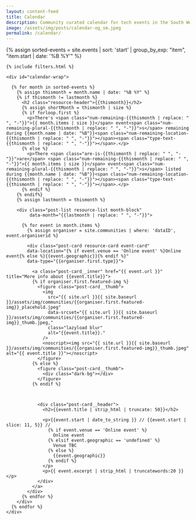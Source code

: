 ```yaml
---
layout: content-feed
title: Calendar
description: Community curated calendar for tech events in the South West.
image: /assets/img/posts/calendar-og_sm.jpeg
permalink: /calendar/
---
```


<section class="blog blog--resource blog--calendar">
  <div class="container">
    {% assign sorted-events = site.events | sort: 'start' | group_by_exp: "item", "item.start | date: '%B %Y'" %}

    {% include filters.html %}

    <div id="calendar-wrap">

      {% for month in sorted-events %}
        {% assign thismonth = month.name | date: "%B %Y" %}
        {% if thismonth != lastmonth %}
          <h2 class="resource-header">{{thismonth}}</h2>
          {% assign shortMonth = thismonth | size %}
          {% if forloop.first %}
            <p>There's <span class="num-remaining-{{thismonth | replace: " ", "-"}}">{{ month.items | size }}</span> event<span class="num-remaining-plural-{{thismonth | replace: " ", "-"}}">s</span> remaining during {{month.name | date: "%B"}}<span class="num-remaining-location-{{thismonth | replace: " ", "-"}}"></span><span class="type-text-{{thismonth | replace: " ", "-"}}"></span>.</p>
          {% else %}
            <p>There <span class="are-is-{{thismonth | replace: " ", "-"}}">are</span> <span class="num-remaining-{{thismonth | replace: " ", "-"}}">{{ month.items | size }}</span> event<span class="num-remaining-plural-{{thismonth | replace: " ", "-"}}">s</span> listed during {{month.name | date: "%B"}}<span class="num-remaining-location-{{thismonth | replace: " ", "-"}}"></span><span class="type-text-{{thismonth | replace: " ", "-"}}"></span>.</p>
          {% endif %}
        {% endif%}
        {% assign lastmonth = thismonth %}

        <div class="post-list resource-list month-block"
             data-month="{{lastmonth | replace: " ", "-"}}">

          {% for event in month.items %}
            {% assign organiser = site.communities | where: 'dataID', event.organiserid %}

            <div class="post-card resource-card event-card"
            data-location="{% if event.venue == 'Online event' %}Online event{% else %}{{event.geographic}}{% endif %}"
            data-type="{{organiser.first.type}}">

              <a class="post-card__inner" href="{{ event.url }}" title="More info about {{event.title}}">
              {% if organiser.first.featured-img %}
                <figure class="post-card__thumb">
                  <img
                    src="{{ site.url }}{{ site.baseurl }}/assets/img/communities/{{organiser.first.featured-img}}_placehold.jpeg"
                    data-srcset="{{ site.url }}{{ site.baseurl }}/assets/img/communities/{{organiser.first.featured-img}}_thumb.jpeg,"
                    class="lazyload blur"
                    alt="{{event.title}}."
                  />
                  <noscript><img src="{{ site.url }}{{ site.baseurl }}/assets/img/communities/{{organiser.first.featured-img}}_thumb.jpeg" alt="{{ event.title }}"></noscript>
                </figure>
              {% else %}
                <figure class="post-card__thumb">
                  <div class="dark-bg"></div>
                </figure>
              {% endif %}



                <div class="post-card__header">
                  <h2>{{event.title | strip_html | truncate: 50}}</h2>

                  <p>{{event.start | date_to_string }} // {{event.start | slice: 11, 5}} //
                    {% if event.venue == 'Online event' %}
                      Online event
                    {% elsif event.geographic == 'undefined' %}
                      Venue TBC
                    {% else %}
                      {{event.geographic}}
                    {% endif %}
                  </p>
                  <p>{{ event.excerpt | strip_html | truncatewords:20 }}</p>
                </div>
              </a>
            </div>
          {% endfor %}
        </div>
      {% endfor %}
    </div>

  </div>
</section>
